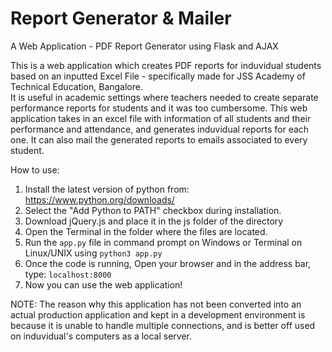 <h1>Report Generator & Mailer</h1>
A Web Application - PDF Report Generator using Flask and AJAX

This is a web application which creates PDF reports for induvidual students based on an inputted Excel File - specifically made for JSS Academy of Technical Education, Bangalore.<br>
It is useful in academic settings where teachers needed to create separate performance reports for students and it was too cumbersome.
This web application takes in an excel file with information of all students and their performance and attendance, and generates induvidual reports for each one.
It can also mail the generated reports to emails associated to every student.

How to use:
1. Install the latest version of python from: https://www.python.org/downloads/
2. Select the "Add Python to PATH" checkbox during installation.
3. Download jQuery.js and place it in the js folder of the directory
4. Open the Terminal in the folder where the files are located.
5. Run the ```app.py``` file in command prompt on Windows or Terminal on Linux/UNIX using ```python3 app.py```
6. Once the code is running, Open your browser and in the address bar, type: ```localhost:8000```
7. Now you can use the web application!

NOTE: The reason why this application has not been converted into an actual production application and kept in a development environment is because it is unable to handle multiple connections, and is better off used on induvidual's computers as a local server.
